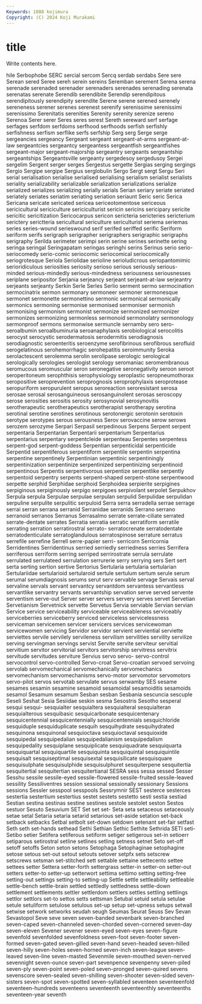 ```yaml
---
Keywords: 1088 kojimura
Copyright: (C) 2024 Koji Murakami
---
```


# title

Write contents here.



hile Serbophobe SERC sercial sercom
Sercq serdab serdabs Sere sere Serean sered Seree sereh serein
sereins Seremban serement Serena serena serenade serenaded serenader serenaders serenades
serenading serenata serenatas serenate Serendib serendibite Serendip serendipitous serendipitously serendipity
serendite Serene serene serened serenely sereneness serener serenes serenest serenify
serenissime serenissimi serenissimo Serenitatis serenities Serenity serenity serenize sereno Serenoa
Serer serer Seres seres serest Sereth sereward serf serfage serfages
serfdom serfdoms serfhood serfhoods serfish serfishly serfishness serfism serflike serfs
serfship Serg serg Serge serge sergeancies sergeancy Sergeant sergeant sergeant-at-arms
sergeant-at-law sergeantcies sergeantcy sergeantess sergeantfish sergeantfishes sergeant-major sergeant-majorship sergeantry sergeants
sergeantship sergeantships Sergeantsville sergeanty sergedesoy sergedusoy Sergei sergelim Sergent serger
serges Sergestus sergette Sergias serging sergings Sergio Sergipe sergipe Sergius
serglobulin Sergo Sergt sergt Sergu Seri serial serialisation serialise serialised
serialising serialism serialist serialists seriality serializability serializable serialization serializations serialize
serialized serializes serializing serially serials Serian seriary seriate seriated seriately
seriates seriatim seriating seriation seriaunt Seric seric Serica Sericana sericate
sericated sericea sericeotomentose sericeous sericicultural sericiculture sericiculturist sericin sericins sericipary
sericite sericitic sericitization Sericocarpus sericon sericteria sericteries sericterium serictery serictteria
sericultural sericulture sericulturist seriema seriemas series series-wound serieswound serif serifed
seriffed serific Seriform seriform serifs serigraph serigrapher serigraphers serigraphic serigraphs
serigraphy Serilda serimeter serimpi serin serine serines serinette sering seringa
seringal Seringapatam seringas seringhi serins Serinus serio serio- seriocomedy serio-comic
seriocomic seriocomical seriocomically seriogrotesque Seriola Seriolidae serioline serioludicrous seriopantomimic serioridiculous
seriosities seriosity serioso serious seriously serious-minded serious-mindedly serious-mindedness seriousness seriousnesses
seriplane seripositor Serjania serjeancy serjeant serjeant-at-law serjeantry serjeants serjeanty Serkin
Serle Serles Serlio serment sermo sermocination sermocinatrix sermon sermonary sermoneer
sermoner sermonesque sermonet sermonette sermonettino sermonic sermonical sermonically sermonics sermoning
sermonise sermonised sermoniser sermonish sermonising sermonism sermonist sermonize sermonized sermonizer
sermonizes sermonizing sermonless sermonoid sermonolatry sermonology sermonproof sermons sermonwise sermuncle
sernamby sero sero- seroalbumin seroalbuminuria seroanaphylaxis serobiological serocolitis serocyst serocystic
serodermatosis serodermitis serodiagnosis serodiagnostic seroenteritis seroenzyme serofibrinous serofibrous serofluid serogelatinous
serohemorrhagic serohepatitis seroimmunity Seroka serolactescent serolemma serolin serolipase serologic serological
serologically serologies serologist serology seromaniac seromembranous seromucous seromuscular seron seronegative
seronegativity seroon seroot seroperitoneum serophthisis serophysiology seroplastic seropneumothorax seropositive seroprevention
seroprognosis seroprophylaxis seroprotease seropuriform seropurulent seropus seroreaction seroresistant serosa serosae
serosal serosanguineous serosanguinolent serosas seroscopy serose serosities serositis serosity serosynovial
serosynovitis serotherapeutic serotherapeutics serotherapist serotherapy serotina serotinal serotine serotines serotinous
serotonergic serotonin serotoxin serotype serotypes serous serousness Serov serovaccine serow
serows serozem serozyme Serpari Serpasil serpedinous Serpens Serpent serpent serpentaria
Serpentarian Serpentarii serpentarium Serpentarius serpentarius serpentary serpentcleide serpenteau Serpentes serpentess
serpent-god serpent-goddess Serpentian serpenticidal serpenticide Serpentid serpentiferous serpentiform serpentile serpentin
serpentina serpentine serpentinely Serpentinian serpentinic serpentiningly serpentinization serpentinize serpentinized serpentinizing
serpentinoid serpentinous Serpentis serpentivorous serpentize serpentlike serpently serpentoid serpentry serpents
serpent-shaped serpent-stone serpentwood serpette serphid Serphidae serphoid Serphoidea serpierite serpigines
serpiginous serpiginously serpigo serpigoes serpivolant serpolet Serpukhov Serpula serpula Serpulae
serpulae serpulan serpulid Serpulidae serpulidan serpuline serpulite serpulitic serpuloid Serra
serra serradella serrae serrage serrai serran serrana serranid Serranidae serranids
Serrano serrano serranoid serranos Serranus Serrasalmo serrate serrate-ciliate serrated serrate-dentate
serrates Serratia serratia serratic serratiform serratile serrating serration serratirostral serrato-
serratocrenate serratodentate serratodenticulate serratoglandulous serratospinose serrature serratus serrefile serrefine Serrell
serre-papier serri- serricorn Serricornia Serridentines Serridentinus serried serriedly serriedness serries
Serrifera serriferous serriform serring serriped serrirostrate serrula serrulate serrulated serrulateed
serrulation serrurerie serry serrying sers Sert sert serta serting sertion
sertive Sertorius Sertularia sertularia sertularian Sertulariidae sertularioid sertularoid sertule sertulum
sertum serule serum serumal serumdiagnosis serums serut serv servable servage
Servais serval servaline servals servant servantcy servantdom servantess servantless servantlike
servantry servants servantship servation serve served servente serventism serve-out Server
server servers servery serves servet Servetian Servetianism Servetnick servette Servetus
Servia serviable Servian servian Service service serviceability serviceable serviceableness serviceably
serviceberries serviceberry serviced serviceless servicelessness serviceman servicemen servicer servicers services
servicewoman servicewomen servicing Servidor servidor servient serviential serviette serviettes servile
servilely servileness servilism servilities servility servilize serving servingman servings servist
Servite servite serviteur servitial servitium servitor servitorial servitors servitorship servitress
servitrix servitude servitudes serviture Servius servo servo- servo-control servocontrol servo-controlled
Servo-croat Servo-croatian servoed servoing servolab servomechanical servomechanically servomechanics servomechanism servomechanisms
servo-motor servomotor servomotors servo-pilot servos servotab servulate servus serwamby SES
sesame sesames sesamin sesamine sesamoid sesamoidal sesamoiditis sesamoids sesamol Sesamum
sesamum Sesban sesban Sesbania sescuncia sescuple Seseli Seshat Sesia Sesiidae
seskin sesma Sesostris Sesotho sesperal sesqui sesqui- sesquialter sesquialtera sesquialteral
sesquialteran sesquialterous sesquibasic sesquicarbonate sesquicentenary sesquicentennial sesquicentennially sesquicentennials sesquichloride sesquiduple
sesquiduplicate sesquih sesquihydrate sesquihydrated sesquinona sesquinonal sesquioctava sesquioctaval sesquioxide sesquipedal
sesquipedalian sesquipedalianism sesquipedalism sesquipedality sesquiplane sesquiplicate sesquiquadrate sesquiquarta sesquiquartal sesquiquartile
sesquiquinta sesquiquintal sesquiquintile sesquisalt sesquiseptimal sesquisextal sesquisilicate sesquisquare sesquisulphate sesquisulphide
sesquisulphuret sesquiterpene sesquitertia sesquitertial sesquitertian sesquitertianal SESRA sess sessa sessed
Sesser Sesshu sessile sessile-eyed sessile-flowered sessile-fruited sessile-leaved sessility Sessiliventres session
sessional sessionally sessionary Sessions sessions Sessler sesspool sesspools Sessrymnir SEST
sesterce sesterces sestertia sestertium sestertius sestet sestets sestetto sesti sestia
sestiad Sestian sestina sestinas sestine sestines sestole sestolet seston Sestos
sestuor Sesuto Sesuvium SET Set set set- Seta seta setaceous
setaceously setae setal Setaria setaria setarid setarious set-aside setation set-back
setback setbacks Setbal setbolt set-down setdown setenant set-fair setfast Seth
seth set-hands sethead Sethi Sethian Sethic Sethite Sethrida SETI seti-
Setibo setier Setifera setiferous setiform setiger setigerous set-in setioerr setiparous
setirostral setline setlines setling setness setnet Seto set-off setoff setoffs
Seton seton setons Setophaga Setophaginae setophagine setose setous set-out setout
setouts setover setpfx sets setscrew setscrews setsman set-stitched sett settable
settaine settecento settee settees setter Settera setter-forth settergrass setter-in setter-on
setter-out setters setter-to setter-up setterwort settima settimo setting setting-free setting-out
settings setting-to setting-up Settle settle settleability settleable settle-bench settle-brain settled
settledly settledness settle-down settlement settlements settler settlerdom settlers settles settling
settlings settlor settlors set-to settos setts settsman Setubal setuid setula
setulae setule setuliform setulose setulous set-up setup set-upness setups setwall
setwise setwork setworks seudah seugh Seumas Seurat Seuss Sev Sevan
Sevastopol Seve seve seven seven-banded sevenbark seven-branched seven-caped seven-channeled seven-chorded
seven-cornered seven-day seven-eleven Sevener sevener seven-eyed seven-eyes seven-figure sevenfold sevenfolded
sevenfoldness seven-foot seven-footer seven-formed seven-gated seven-gilled seven-hand seven-headed seven-hilled seven-hilly
seven-holes seven-horned seven-inch seven-league seven-leaved seven-line seven-masted Sevenmile seven-mouthed seven-nerved
sevennight seven-ounce seven-part sevenpence sevenpenny seven-piled seven-ply seven-point seven-poled seven-pronged
seven-quired sevens sevenscore seven-sealed seven-shilling seven-shooter seven-sided seven-sisters seven-spot seven-spotted
seven-syllabled seventeen seventeenfold seventeen-hundreds seventeens seventeenth seventeenthly seventeenths seventeen-year seventh
